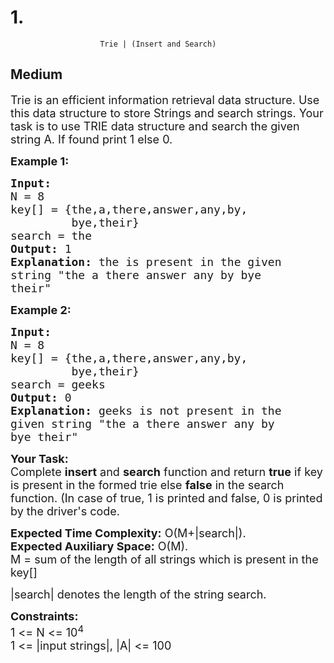 # 1. 
                        Trie | (Insert and Search)
##  Medium 
<div class="problem-statement" style="user-select: auto;">
                <p style="user-select: auto;"></p><p style="user-select: auto;"><span style="font-size: 18px; user-select: auto;">Trie is an efficient information retrieval data structure. Use this data structure to store Strings and search strings. Your task is to use TRIE data structure and search the given string A. If found print 1 else 0.</span></p>

<p style="user-select: auto;"><strong style="user-select: auto;"><span style="font-size: 18px; user-select: auto;">Example 1:</span></strong></p>

<pre style="user-select: auto;"><strong style="user-select: auto;"><span style="font-size: 18px; user-select: auto;">Input:
</span></strong><span style="font-size: 18px; user-select: auto;">N = 8
key[] = {the,a,there,answer,any,by,
&nbsp;        bye,their}
search = the
<strong style="user-select: auto;">Output: </strong>1<strong style="user-select: auto;">
Explanation: </strong>the is present in the given
string "the a there answer any by bye
their"</span>
</pre>

<p style="user-select: auto;"><strong style="user-select: auto;"><span style="font-size: 18px; user-select: auto;">Example 2:</span></strong></p>

<pre style="user-select: auto;"><strong style="user-select: auto;"><span style="font-size: 18px; user-select: auto;">Input:
</span></strong><span style="font-size: 18px; user-select: auto;">N = 8
key[] = {the,a,there,answer,any,by,
&nbsp;        bye,their}
search = geeks
<strong style="user-select: auto;">Output: </strong>0<strong style="user-select: auto;">
Explanation: </strong>geeks is not present in the
given string "the a there answer any by
bye their"</span></pre>

<p style="user-select: auto;"><span style="font-size: 18px; user-select: auto;"><strong style="user-select: auto;">Your Task:</strong><br style="user-select: auto;">
Complete <strong style="user-select: auto;">insert</strong> and <strong style="user-select: auto;">search</strong> function and return <strong style="user-select: auto;">true</strong>&nbsp;if key is present in the formed trie else <strong style="user-select: auto;">false</strong> in the search function. (In case of true, 1 is printed and false, 0 is printed by the driver's code.</span></p>

<p style="user-select: auto;"><span style="font-size: 18px; user-select: auto;"><strong style="user-select: auto;">Expected Time Complexity:</strong>&nbsp;O(M+|search|).<br style="user-select: auto;">
<strong style="user-select: auto;">Expected Auxiliary Space:</strong>&nbsp;O(M).<br style="user-select: auto;">
M = sum of the&nbsp;length of all strings which is&nbsp;present in the key[]&nbsp;</span></p>

<p style="user-select: auto;"><span style="font-size: 18px; user-select: auto;">|search| denotes the length of the string search.</span></p>

<p style="user-select: auto;"><span style="font-size: 18px; user-select: auto;"><strong style="user-select: auto;">Constraints:</strong><br style="user-select: auto;">
1 &lt;= N &lt;= 10<sup style="user-select: auto;">4</sup><br style="user-select: auto;">
1 &lt;= |input strings|, |A| &lt;= 100</span></p>
 <p style="user-select: auto;"></p>
            </div>